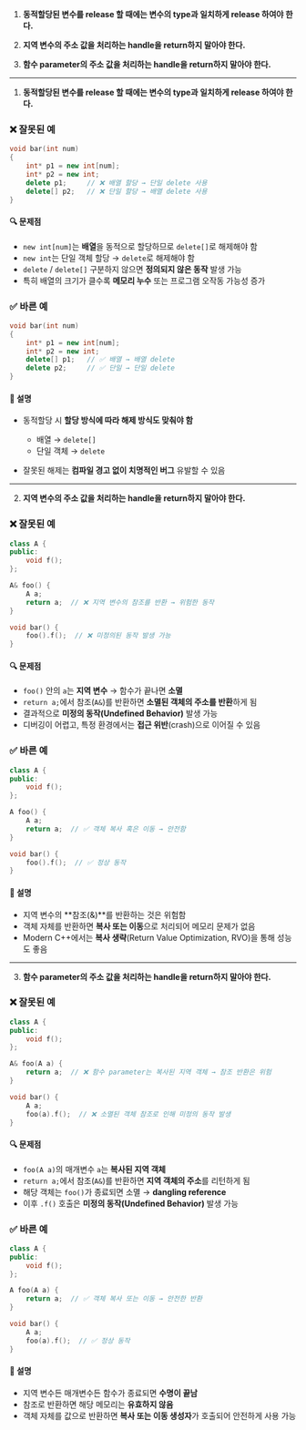1) **동적할당된 변수를 release 할 때에는 변수의 type과 일치하게 release 하여야 한다.**

2) **지역 변수의 주소 값을 처리하는 handle을 return하지 말아야 한다.**

3) **함수 parameter의 주소 값을 처리하는 handle을 return하지 말아야 한다.**





---

1) **동적할당된 변수를 release 할 때에는 변수의 type과 일치하게 release 하여야 한다.**

### ❌ 잘못된 예

```cpp
void bar(int num)
{
    int* p1 = new int[num];
    int* p2 = new int;
    delete p1;     // ❌ 배열 할당 → 단일 delete 사용
    delete[] p2;   // ❌ 단일 할당 → 배열 delete 사용
}
```
#### 🔍 문제점

- `new int[num]`는 **배열**을 동적으로 할당하므로 `delete[]`로 해제해야 함
- `new int`는 단일 객체 할당 → `delete`로 해제해야 함
- `delete` / `delete[]` 구분하지 않으면 **정의되지 않은 동작** 발생 가능
- 특히 배열의 크기가 클수록 **메모리 누수** 또는 프로그램 오작동 가능성 증가

### ✅ 바른 예

```cpp
void bar(int num)
{
    int* p1 = new int[num];
    int* p2 = new int;
    delete[] p1;   // ✅ 배열 → 배열 delete
    delete p2;     // ✅ 단일 → 단일 delete
}
```
#### 📌 설명

- 동적할당 시 **할당 방식에 따라 해제 방식도 맞춰야 함**
    
    - 배열 → `delete[]`
    - 단일 객체 → `delete`
        
- 잘못된 해제는 **컴파일 경고 없이 치명적인 버그** 유발할 수 있음


---

2) **지역 변수의 주소 값을 처리하는 handle을 return하지 말아야 한다.**

### ❌ 잘못된 예

```cpp
class A {
public:
    void f();
};

A& foo() {
    A a;
    return a;  // ❌ 지역 변수의 참조를 반환 → 위험한 동작
}

void bar() {
    foo().f();  // ❌ 미정의된 동작 발생 가능
}
```

#### 🔍 문제점

- `foo()` 안의 `a`는 **지역 변수** → 함수가 끝나면 **소멸**
- `return a;`에서 참조(`A&`)를 반환하면 **소멸된 객체의 주소를 반환**하게 됨
- 결과적으로 **미정의 동작(Undefined Behavior)** 발생 가능
- 디버깅이 어렵고, 특정 환경에서는 **접근 위반**(crash)으로 이어질 수 있음

### ✅ 바른 예

```cpp
class A {
public:
    void f();
};

A foo() {
    A a;
    return a;  // ✅ 객체 복사 혹은 이동 → 안전함
}

void bar() {
    foo().f();  // ✅ 정상 동작
}
```

#### 📌 설명

- 지역 변수의 **참조(&)**를 반환하는 것은 위험함
- 객체 자체를 반환하면 **복사 또는 이동**으로 처리되어 메모리 문제가 없음
- Modern C++에서는 **복사 생략**(Return Value Optimization, RVO)을 통해 성능도 좋음


---

3) **함수 parameter의 주소 값을 처리하는 handle을 return하지 말아야 한다.**

### ❌ 잘못된 예

```cpp
class A {
public:
    void f();
};

A& foo(A a) {
    return a;  // ❌ 함수 parameter는 복사된 지역 객체 → 참조 반환은 위험
}

void bar() {
    A a;
    foo(a).f();  // ❌ 소멸된 객체 참조로 인해 미정의 동작 발생
}
```

#### 🔍 문제점

- `foo(A a)`의 매개변수 `a`는 **복사된 지역 객체**
- `return a;`에서 참조(`A&`)를 반환하면 **지역 객체의 주소**를 리턴하게 됨
- 해당 객체는 `foo()`가 종료되면 소멸 → **dangling reference**
- 이후 `.f()` 호출은 **미정의 동작(Undefined Behavior)** 발생 가능

### ✅ 바른 예

```cpp
class A {
public:
    void f();
};

A foo(A a) {
    return a;  // ✅ 객체 복사 또는 이동 → 안전한 반환
}

void bar() {
    A a;
    foo(a).f();  // ✅ 정상 동작
}
```

#### 📌 설명

- 지역 변수든 매개변수든 함수가 종료되면 **수명이 끝남**
- 참조로 반환하면 해당 메모리는 **유효하지 않음**
- 객체 자체를 값으로 반환하면 **복사 또는 이동 생성자**가 호출되어 안전하게 사용 가능
